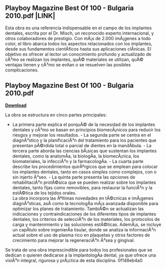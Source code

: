 ## Playboy Magazine Best Of 100 - Bulgaria 2010.pdf |LINK|

  
Esta obra es una referencia indispensable en el campo de los implantes dentales, escrita por el Dr. Misch, un reconocido experto internacional, y otros colaboradores de prestigio. Con mÃ¡s de 2.000 imÃ¡genes a todo color, el libro abarca todos los aspectos relacionados con los implantes, desde sus fundamentos cientÃ­ficos hasta sus aplicaciones clÃ­nicas. El objetivo es ofrecer al lector un conocimiento profundo y actualizado de cÃ³mo se realizan los implantes, quÃ© materiales se utilizan, quÃ© ventajas tienen y cÃ³mo se evitan o se resuelven las posibles complicaciones.
 
## Playboy Magazine Best Of 100 - Bulgaria 2010.pdf


[**Download**](https://www.google.com/url?q=https%3A%2F%2Fcinurl.com%2F2tLo9J&sa=D&sntz=1&usg=AOvVaw3dkk4Dutp07pkKew4GkBZ9)

  
La obra se estructura en cinco partes principales:
  - La primera parte explica el porquÃ© de la necesidad de los implantes dentales y cÃ³mo se basan en principios biomecÃ¡nicos para reducir los riesgos y mejorar los resultados. - La segunda parte se centra en el diagnÃ³stico y la planificaciÃ³n del tratamiento para los pacientes que presentan pÃ©rdida total o parcial de dientes en la mandÃ­bula. - La tercera parte aborda las ciencias bÃ¡sicas que sustentan los implantes dentales, como la anatomÃ­a, la biologÃ­a, la biomecÃ¡nica, los biomateriales, la infecciÃ³n y la farmacologÃ­a. - La cuarta parte describe los procedimientos quirÃºrgicos que se emplean para colocar los implantes dentales, tanto en casos simples como complejos, con o sin injerto Ã³seo. - La quinta parte presenta las opciones de rehabilitaciÃ³n protÃ©sica que se pueden realizar sobre los implantes dentales, tanto fijas como removibles, para restaurar la funciÃ³n y la estÃ©tica de los tejidos orales.  
La obra incorpora las Ãºltimas novedades en tÃ©cnicas e imÃ¡genes diagnÃ³sticas, asÃ­ como la tecnologÃ­a mÃ¡s avanzada disponible para optimizar los planes de tratamiento. TambiÃ©n se actualizan las indicaciones y contraindicaciones de los diferentes tipos de implantes dentales, los criterios de selecciÃ³n de los materiales, los protocolos de carga y mantenimiento y las soluciones estÃ©ticas. AdemÃ¡s, se incluye un capÃ­tulo sobre ingenierÃ­a tisular, donde se analiza la informaciÃ³n actual sobre el uso de plasma rico en plaquetas y otros factores de crecimiento para mejorar la regeneraciÃ³n Ã³sea y gingival.
  
Se trata de una obra imprescindible para todos los profesionales que se dedican o quieren dedicarse a la implantologÃ­a dental, ya que ofrece una visiÃ³n integral, rigurosa y prÃ¡ctica de esta disciplina.
 0f148eb4a0
